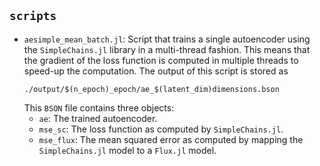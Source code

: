 ## `scripts`

- `aesimple_mean_batch.jl`: Script that trains a single autoencoder using the
  `SimpleChains.jl` library in a multi-thread fashion. This means that the
  gradient of the loss function is computed in multiple threads to speed-up the
  computation. The output of this script is stored as
  ```
  ./output/$(n_epoch)_epoch/ae_$(latent_dim)dimensions.bson
  ```
  This `BSON` file contains three objects:
    - `ae`: The trained autoencoder.
    - `mse_sc`: The loss function as computed by `SimpleChains.jl`.
    - `mse_flux`: The mean squared error as computed by mapping the
      `SimpleChains.jl` model to a `Flux.jl` model.
